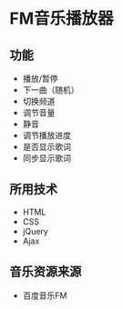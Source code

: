 # FM音乐播放器

## 功能

- 播放/暂停
- 下一曲（随机）
- 切换频道
- 调节音量
- 静音
- 调节播放进度
- 是否显示歌词
- 同步显示歌词

## 所用技术

- HTML
- CSS
- jQuery
- Ajax

## 音乐资源来源

- 百度音乐FM